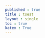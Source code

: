 ```yaml
---
published : true 
title : tsest  
layout : single 
toc : true 
katex : True 
---
```

```python

```
